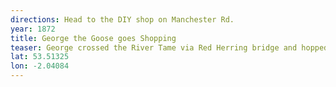 ```yaml
---
directions: Head to the DIY shop on Manchester Rd.
year: 1872
title: George the Goose goes Shopping
teaser: George crossed the River Tame via Red Herring bridge and hopped onto a horse drawn delivery wagon trundling up Waggon Road for a trip to the shops on Mossley Brow to see what tasty morsels he might find.
lat: 53.51325
lon: -2.04084
---
```

